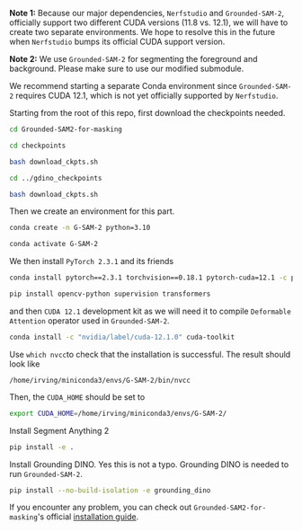 **Note 1:** Because our major dependencies, `Nerfstudio` and `Grounded-SAM-2`, officially support two different CUDA versions (11.8 vs. 12.1), we will have to create two separate environments. We hope to resolve this in the future when `Nerfstudio` bumps its official CUDA support version.

**Note 2:** We use `Grounded-SAM-2` for segmenting the foreground and background. Please make sure to use our modified submodule. 

We recommend starting a separate Conda environment since `Grounded-SAM-2` requires CUDA 12.1, which is not yet officially supported by `Nerfstudio`.

Starting from the root of this repo, first download the checkpoints needed.
```sh
cd Grounded-SAM2-for-masking
```
```sh
cd checkpoints
```
```sh
bash download_ckpts.sh
```
```sh
cd ../gdino_checkpoints
```
```sh
bash download_ckpts.sh
```

Then we create an environment for this part.
```sh
conda create -n G-SAM-2 python=3.10
```
```sh
conda activate G-SAM-2
```

We then install `PyTorch 2.3.1` and its friends
```sh
conda install pytorch==2.3.1 torchvision==0.18.1 pytorch-cuda=12.1 -c pytorch -c nvidia
```
```sh
pip install opencv-python supervision transformers
```
and then `CUDA 12.1` development kit as we will need it to compile `Deformable Attention` operator used in `Grounded-SAM-2`.
```sh
conda install -c "nvidia/label/cuda-12.1.0" cuda-toolkit
```
Use `which nvcc`to check that the installation is successful. The result should look like
```
/home/irving/miniconda3/envs/G-SAM-2/bin/nvcc
```
Then, the `CUDA_HOME` should be set to
```sh
export CUDA_HOME=/home/irving/miniconda3/envs/G-SAM-2/
```
Install Segment Anything 2
```sh
pip install -e . 
```
Install Grounding DINO. Yes this is not a typo. Grounding DINO is needed to run `Grounded-SAM-2`.
```sh
pip install --no-build-isolation -e grounding_dino
```

If you encounter any problem, you can check out `Grounded-SAM2-for-masking`'s official [installation guide](https://github.com/IDEA-Research/Grounded-SAM-2#installation).